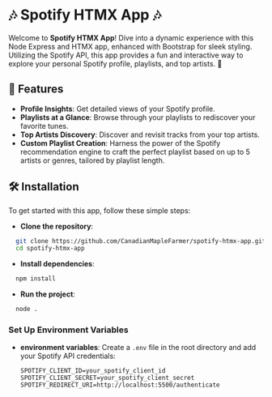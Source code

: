 # 🎶 Spotify HTMX App 🎶

Welcome to **Spotify HTMX App**! Dive into a dynamic experience with this Node Express and HTMX app, enhanced with Bootstrap for sleek styling. Utilizing the Spotify API, this app provides a fun and interactive way to explore your personal Spotify profile, playlists, and top artists. 🌟

## 🚀 Features

- **Profile Insights**: Get detailed views of your Spotify profile.
- **Playlists at a Glance**: Browse through your playlists to rediscover your favorite tunes.
- **Top Artists Discovery**: Discover and revisit tracks from your top artists.
- **Custom Playlist Creation**: Harness the power of the Spotify recommendation engine to craft the perfect playlist based on up to 5 artists or genres, tailored by playlist length.

## 🛠 Installation

To get started with this app, follow these simple steps:

- **Clone the repository**:

```bash
  git clone https://github.com/CanadianMapleFarmer/spotify-htmx-app.git
  cd spotify-htmx-app
```

- **Install dependencies**:
  
```bash
  npm install
```

- **Run the project**:
  
```bash
  node .
```

### Set Up Environment Variables

- **environment variables**:
  Create a `.env` file in the root directory and add your Spotify API credentials:

  ```plaintext
  SPOTIFY_CLIENT_ID=your_spotify_client_id
  SPOTIFY_CLIENT_SECRET=your_spotify_client_secret
  SPOTIFY_REDIRECT_URI=http://localhost:5500/authenticate
  ```
